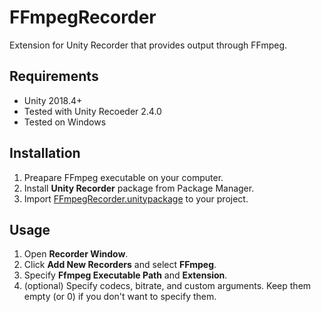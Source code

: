 # FFmpegRecorder

Extension for Unity Recorder that provides output through FFmpeg.

## Requirements

- Unity 2018.4+
- Tested with Unity Recoeder 2.4.0
- Tested on Windows

## Installation

1. Preapare FFmpeg executable on your computer.
2. Install **Unity Recorder** package from Package Manager.
3. Import [FFmpegRecorder.unitypackage](https://github.com/ruccho/FFmpegRecorder/releases) to your project.

## Usage

1. Open **Recorder Window**.
2. Click **Add New Recorders** and select **FFmpeg**.
3. Specify **Ffmpeg Executable Path** and **Extension**.
4. (optional) Specify codecs, bitrate, and custom arguments. Keep them empty (or 0) if you don't want to specify them.